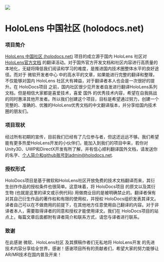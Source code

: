 ![](https://avatars1.githubusercontent.com/u/19853349?v=3&s=200)

HoloLens 中国社区 (holodocs.net)
========

### 项目简介

[HoloLens 中国社区 (holodocs.net)](http://holodocs.net) 项目的成立源于国内 HoloLens 社区对 [HoloLens官方文档](https://developer.microsoft.com/en-us/windows/holographic/) 的翻译活动。对于国外官方开发文档和社区内容进行高质量的本地化，无疑将降低我们阅读和学习的难度，是推进国内技术圈整体水平的良好途径。而对于 微软开发者中心 中的高水平的文章，如果能进行完整的翻译和整理，不仅能够对国内 HoloLens 社区大有裨益，对于翻译者本人也会是一次很好的提升。在 HoloDocs项目 之前，国内社区很少见开发者自发进行翻译HoloLens系列文档，但是相信大家都是喜爱技术，喜爱 国外 的优秀技术内容，希望在自我挑战的同时惠泽其他开发者。所以我们创建这个项目，目标是希望通过努力，创建一个  完整的、准确的、优雅的HoloLens优秀文档的中文翻译版本，并分享给国内技术圈的朋友们。

### 项目现状

经过所有初期的宣传，目前我们已经有了几位参与者，但这还远远不够。我们希望能有更多热爱HoloLens开发的小伙伴们，能加入到我们的项目中来，若你对Unity3D、UWP和DirectX开发有所了解，并有信心顺利翻译国外文档，请发送你的名字、个人简介和github账号到admin@holodocs.net.

### 授权形式

HoloDocs项目是基于微软和HoloLens社区开放免费的技术文档翻译而来，其衍生创作作品的授权条件也很简单。这意味着，将 HoloDocs项目 的原文以及其衍生物 (也就是这里的译文或示例代码) 用做商业目的是被明确禁止的。翻译者保有对其自己衍生作品的著作权和有限的使用权，并授权 HoloDocs组织发表其译文。译者自己可以在不做商用的前提下，在其他地方任意使用自己翻译的内容。对于非译者本人，需要取得译者的同意和授权才能使用译文。我们在 HoloDocs项目的站点上，每篇文章后面都附有译者简介和联系方式，请您与译者进行联系。

### 致谢

在此感谢 微软、HoloLens社区 及其撰稿作者们无私地将 HoloLens开发 的先进技术内容分享给全世界，感谢！感谢项目所有的贡献者们，希望大家的努力能够让AR/MR技术在国内普及开来！
